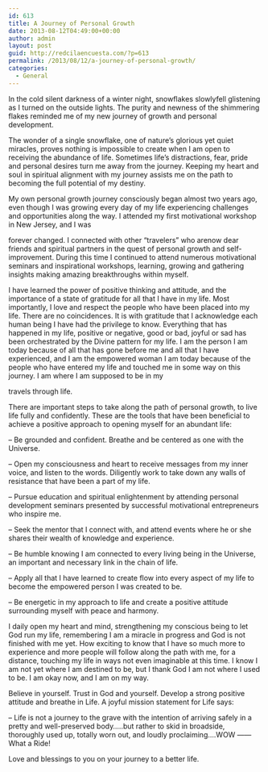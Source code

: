 ```yaml
---
id: 613
title: A Journey of Personal Growth
date: 2013-08-12T04:49:00+00:00
author: admin
layout: post
guid: http://redcilaencuesta.com/?p=613
permalink: /2013/08/12/a-journey-of-personal-growth/
categories:
  - General
---
```

In the cold silent darkness of a winter night, snowflakes slowlyfell glistening as I turned on the outside lights. The purity and newness of the shimmering flakes reminded me of my new journey of growth and personal development.

The wonder of a single snowflake, one of nature’s glorious yet quiet miracles, proves nothing is impossible to create when I am open to receiving the abundance of life. Sometimes life’s distractions, fear, pride and personal desires turn me away from the journey. Keeping my heart and soul in spiritual alignment with my journey assists me on the path to becoming the full potential of my destiny.

My own personal growth journey consciously began almost two years ago, even though I was growing every day of my life experiencing challenges and opportunities along the way. I attended my first motivational workshop in New Jersey, and I was
  
forever changed. I connected with other “travelers” who arenow dear friends and spiritual partners in the quest of personal growth and self-improvement. During this time I continued to attend numerous motivational seminars and inspirational workshops, learning, growing and gathering insights making amazing breakthroughs within myself.

I have learned the power of positive thinking and attitude, and the importance of a state of gratitude for all that I have in my life. Most importantly, I love and respect the people who have been placed into my life. There are no coincidences. It is with gratitude that I acknowledge each human being I have had the privilege to know. Everything that has happened in my life, positive or negative, good or bad, joyful or sad has been orchestrated by the Divine pattern for my life. I am the person I am today because of all that has gone before me and all that I have experienced, and I am the empowered woman I am today because of the people who have entered my life and touched me in some way on this journey. I am where I am supposed to be in my
  
travels through life.

There are important steps to take along the path of personal growth, to live life fully and confidently. These are the tools that have been beneficial to achieve a positive approach to opening myself for an abundant life:
  
&#8211; Be grounded and confident. Breathe and be centered as one with the Universe.
  
&#8211; Open my consciousness and heart to receive messages from my inner voice, and listen to the words. Diligently work to take down any walls of resistance that have been a part of my life.
  
&#8211; Pursue education and spiritual enlightenment by attending personal development seminars presented by successful motivational entrepreneurs who inspire me.
  
&#8211; Seek the mentor that I connect with, and attend events where he or she shares their wealth of knowledge and experience.
  
&#8211; Be humble knowing I am connected to every living being in the Universe, an important and necessary link in the chain of life.
  
&#8211; Apply all that I have learned to create flow into every aspect of my life to become the empowered person I was created to be.
  
&#8211; Be energetic in my approach to life and create a positive attitude surrounding myself with peace and harmony.

I daily open my heart and mind, strengthening my conscious being to let God run my life, remembering I am a miracle in progress and God is not finished with me yet. How exciting to know that I have so much more to experience and more people will follow along the path with me, for a distance, touching my life in ways not even imaginable at this time. I know I am not yet where I am destined to be, but I thank God I am not where I used to be. I am okay now, and I am on my way.

Believe in yourself. Trust in God and yourself. Develop a strong positive attitude and breathe in Life. A joyful mission statement for Life says:

&#8211; Life is not a journey to the grave with the intention of arriving safely in a pretty and well-preserved body…..but rather to skid in broadside, thoroughly used up, totally worn out, and loudly proclaiming….WOW &#8212;&#8212; What a Ride!

Love and blessings to you on your journey to a better life.